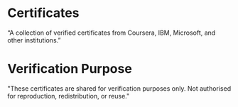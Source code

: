 # Certificates
“A collection of verified certificates from Coursera, IBM, Microsoft, and other institutions.”

# Verification Purpose
"These certificates are shared for verification purposes only.
 Not authorised for reproduction, redistribution, or reuse."

